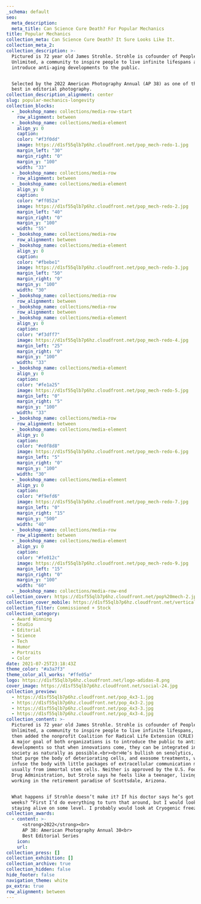 ```yaml
---
_schema: default
seo:
  meta_description:
  meta_title: Can Science Cure Death? For Popular Mechanics
title: Popular Mechanics
collection_meta: Can Science Cure Death? It Sure Looks Like It.
collection_meta_2:
collection_description: >-
  Pictured is 72 year old James Strohle. Strohle is cofounder of People
  Unlimited, a community to inspire people to live infinite lifespans and to
  introduce anti-aging developments to the public.


  Selected by the 2022 American Photography Annual (AP 38) as one of the year’s
  best in editorial photography.
collection_description_alignment: center
slug: popular-mechanics-longevity
collection_blocks:
  - _bookshop_name: collections/media-row-start
    row_alignment: between
  - _bookshop_name: collections/media-element
    align_y: 0
    caption:
    color: "#f3f0dd"
    image: https://d1sf55qlb7p6hz.cloudfront.net/pop_mech-redo-1.jpg
    margin_left: "30"
    margin_right: "0"
    margin_y: "100"
    width: "33"
  - _bookshop_name: collections/media-row
    row_alignment: between
  - _bookshop_name: collections/media-element
    align_y: 0
    caption:
    color: "#ff052a"
    image: https://d1sf55qlb7p6hz.cloudfront.net/pop_mech-redo-2.jpg
    margin_left: "40"
    margin_right: "0"
    margin_y: "100"
    width: "55"
  - _bookshop_name: collections/media-row
    row_alignment: between
  - _bookshop_name: collections/media-element
    align_y: 0
    caption:
    color: "#fbebe1"
    image: https://d1sf55qlb7p6hz.cloudfront.net/pop_mech-redo-3.jpg
    margin_left: "50"
    margin_right: "0"
    margin_y: "100"
    width: "30"
  - _bookshop_name: collections/media-row
    row_alignment: between
  - _bookshop_name: collections/media-row
    row_alignment: between
  - _bookshop_name: collections/media-element
    align_y: 0
    caption:
    color: "#f3dff7"
    image: https://d1sf55qlb7p6hz.cloudfront.net/pop_mech-redo-4.jpg
    margin_left: "25"
    margin_right: "0"
    margin_y: "100"
    width: "33"
  - _bookshop_name: collections/media-element
    align_y: 0
    caption:
    color: "#fe1a25"
    image: https://d1sf55qlb7p6hz.cloudfront.net/pop_mech-redo-5.jpg
    margin_left: "0"
    margin_right: "5"
    margin_y: "100"
    width: "33"
  - _bookshop_name: collections/media-row
    row_alignment: between
  - _bookshop_name: collections/media-element
    align_y: 0
    caption:
    color: "#e0f8d8"
    image: https://d1sf55qlb7p6hz.cloudfront.net/pop_mech-redo-6.jpg
    margin_left: "5"
    margin_right: "0"
    margin_y: "100"
    width: "30"
  - _bookshop_name: collections/media-element
    align_y: 0
    caption:
    color: "#f9efd6"
    image: https://d1sf55qlb7p6hz.cloudfront.net/pop_mech-redo-7.jpg
    margin_left: "0"
    margin_right: "15"
    margin_y: "500"
    width: "40"
  - _bookshop_name: collections/media-row
    row_alignment: between
  - _bookshop_name: collections/media-element
    align_y: 0
    caption:
    color: "#fe012c"
    image: https://d1sf55qlb7p6hz.cloudfront.net/pop_mech-redo-9.jpg
    margin_left: "15"
    margin_right: "0"
    margin_y: "100"
    width: "60"
  - _bookshop_name: collections/media-row-end
collection_cover: https://d1sf55qlb7p6hz.cloudfront.net/pop%20mech-2.jpg
collection_cover_mobile: https://d1sf55qlb7p6hz.cloudfront.net/verticalcovers-53.jpg
collection_filter: Commissioned + Stock
collection_category:
  - Award Winning
  - Studio
  - Editorial
  - Science
  - Tech
  - Humor
  - Portraits
  - Color
date: 2021-07-25T23:18:43Z
theme_color: "#a3a7f3"
theme_color_all_works: "#ffe05a"
logo: https://d1sf55qlb7p6hz.cloudfront.net/logo-adidas-8.png
cover_image: https://d1sf55qlb7p6hz.cloudfront.net/social-24.jpg
collection_preview:
  - https://d1sf55qlb7p6hz.cloudfront.net/pop_4x3-1.jpg
  - https://d1sf55qlb7p6hz.cloudfront.net/pop_4x3-2.jpg
  - https://d1sf55qlb7p6hz.cloudfront.net/pop_4x3-3.jpg
  - https://d1sf55qlb7p6hz.cloudfront.net/pop_4x3-4.jpg
collection_content: >-
  Pictured is 72 year old James Strohle. Strohle is cofounder of People
  Unlimited, a community to inspire people to live infinite lifespans, in 1995,
  then added the nonprofit Coalition for Radical Life Extension (CRLE) in 2016.
  A major goal of both organizations is to introduce the public to anti-aging
  developments so that when innovations come, they can be integrated into
  society as naturally as possible.⁠⁠<br>⁠⁠<br>He’s bullish on senolytics, drugs
  that purge the body of deteriorating cells, and exosome treatments, which
  infuse the body with little packages of extracellular communication materials,
  usually from immortal stem cells. Neither is approved by the U.S. Food and
  Drug Administration, but Strole says he feels like a teenager, living and
  working in the retirement paradise of Scottsdale, Arizona.⁠⁠


  What happens if Strohle doesn’t make it? If his doctor says he’s got six
  weeks? “First I’d do everything to turn that around, but I would look then at
  staying alive on some level. I probably would look at Cryogenic freezing."⁠⁠
collection_awards:
  - content: >-
      <strong>2022</strong><br>  
      AP 38: American Photography Annual 38<br>  
      Best Editorial Series
    icon:
    url:
collection_press: []
collection_exhibition: []
collection_archive: true
collection_hidden: false
hide_footer: false
navigation_theme: white
px_extra: true
row_alignment: between
---
```

